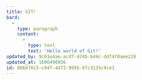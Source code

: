 ```yaml
---
title: GIT!
bard:
  -
    type: paragraph
    content:
      -
        type: text
        text: 'Hello world of Git!'
updated_by: 9c61e4ae-acd7-424b-b44c-ddf470aee228
updated_at: 1606490956
id: 806b76c5-c94f-4d73-995b-8fc3135c9ce1
---
```

